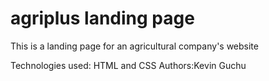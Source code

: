 # agriplus landing page
This is a landing page for an agricultural company's website

Technologies used: HTML and CSS
Authors:Kevin Guchu
